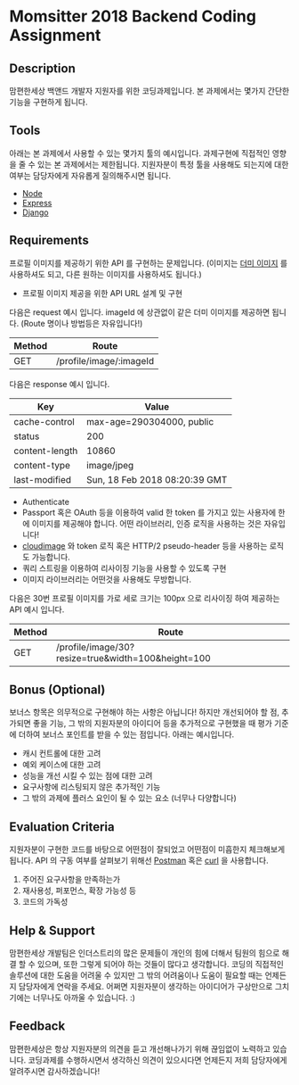 # Momsitter 2018 Backend Coding Assignment

## Description

맘편한세상 백앤드 개발자 지원자를 위한 코딩과제입니다. 본 과제에서는 몇가지 간단한 기능을 구현하게 됩니다.

## Tools

아래는 본 과제에서 사용할 수 있는 몇가지 툴의 예시입니다.
과제구현에 직접적인 영향을 줄 수 있는 본 과제에서는 제한됩니다.
지원자분이 특정 툴을 사용해도 되는지에 대한 여부는 담당자에게 자유롭게 질의해주시면 됩니다.

* [Node](https://github.com/nodejs/node)
* [Express](https://github.com/expressjs/express)
* [Django](https://tutorial.djangogirls.org/en/django_models/)

## Requirements

프로필 이미지를 제공하기 위한 API 를 구현하는 문제입니다.
(이미지는 [더미 이미지](./dummy-image.png) 를 사용하셔도 되고, 다른 원하는 이미지를 사용하셔도 됩니다.)

* 프로필 이미지 제공을 위한 API URL 설계 및 구현

다음은 request 예시 입니다.
imageId 에 상관없이 같은 더미 이미지를 제공하면 됩니다.
(Route 명이나 방법등은 자유입니다!)

| Method | Route |
|--------|--------|
| GET  | /profile/image/:imageId |

다음은 response 예시 입니다.

| Key | Value |
|--------|--------|
|cache-control |max-age=290304000, public |
|status |200|
|content-length |10860|
|content-type |image/jpeg|
|last-modified|Sun, 18 Feb 2018 08:20:39 GMT|

* Authenticate
 * Passport 혹은 OAuth 등을 이용하여 valid 한 token 를 가지고 있는 사용자에 한에 이미지를 제공해야 합니다. 어떤 라이브러리, 인증 로직을 사용하는 것은 자유입니다!
 * [cloudimage](https://docs.cloudimage.io/go/cloudimage-documentation/en/operations/) 와 token 로직 혹은 HTTP/2 pseudo-header 등을 사용하는 로직도 가능합니다.
* 쿼리 스트링을 이용하여 리사이징 기능을 사용할 수 있도록 구현
 * 이미지 라이브러리는 어떤것을 사용해도 무방합니다.

다음은 30번 프로필 이미지를 가로 세로 크기는 100px 으로 리사이징 하여 제공하는 API 예시 입니다.

| Method | Route |
|--------|--------|
| GET  | /profile/image/30?resize=true&width=100&height=100 |


## Bonus (Optional)

보너스 항목은 의무적으로 구현해야 하는 사항은 아닙니다!
하지만 개선되어야 할 점, 추가되면 좋을 기능, 그 밖의 지원자분의 아이디어 등을 추가적으로 구현했을 때
평가 기준에 더하여 보너스 포인트를 받을 수 있는 점입니다. 아래는 예시입니다.

* 캐시 컨트롤에 대한 고려
* 예외 케이스에 대한 고려
* 성능을 개선 시킬 수 있는 점에 대한 고려
* 요구사항에 리스팅되지 않은 추가적인 기능
* 그 밖의 과제에 플러스 요인이 될 수 있는 요소 (너무나 다양합니다)

## Evaluation Criteria

지원자분이 구현한 코드를 바탕으로 어떤점이 잘되었고 어떤점이 미흡한지 체크해보게 됩니다.
API 의 구동 여부를 살펴보기 위해선 [Postman](https://www.getpostman.com/) 혹은 [curl](https://curl.haxx.se/) 을 사용합니다.

1. 주어진 요구사항을 만족하는가
2. 재사용성, 퍼포먼스, 확장 가능성 등
3. 코드의 가독성

## Help & Support

맘편한세상 개발팀은 인더스트리의 많은 문제들이 개인의 힘에 더해서 팀원의 힘으로 해결 할 수 있으며,
또한 그렇게 되어야 하는 것들이 많다고 생각합니다.
코딩의 직접적인 솔루션에 대한 도움을 어려울 수 있지만 그 밖의 어려움이나 도움이 필요할 때는 언제든지
담당자에게 연락을 주세요.
어쩌면 지원자분이 생각하는 아이디어가 구상만으로 그치기에는 너무나도 아까울 수 있습니다. :)

## Feedback

맘편한세상은 항상 지원자분의 의견을 듣고 개선해나가기 위해 끊임없이 노력하고 있습니다.
코딩과제를 수행하시면서 생각하신 의견이 있으시다면 언제든지 저희 담당자에게 알려주시면 감사하겠습니다!